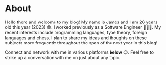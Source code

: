 # About

Hello there and welcome to my blog! My name is James and I am 26 years old this year (2023) 😄. I worked previously as a Software Engineer 👨🏻‍💻. My recent interests include programming languages, type theory, foreign languages and chess. I plan to share my ideas and thoughts on these subjects more frequently throughout the span of the next year in this blog!

Connect and network with me in various platforms **below** 😉. Feel free to strike up a conversation with me on just about any topic.
